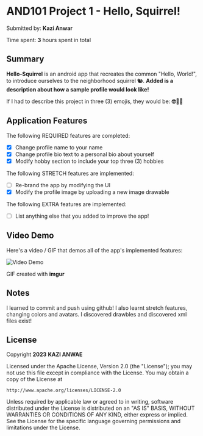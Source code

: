 # AND101 Project 1 - Hello, Squirrel!

Submitted by: **Kazi Anwar**

Time spent: **3** hours spent in total

## Summary

**Hello-Squirrel** is an android app that recreates the common "Hello, World!", to introduce ourselves to the neighborhood squirrel 🐿.  **Added is a description about how a sample profile would look like!**

If I had to describe this project in three (3) emojis, they would be: **🤓🤝😎**

## Application Features

The following REQUIRED features are completed:

- [X] Change profile name to your name
- [X] Change profile bio text to a personal bio about yourself
- [X] Modify hobby section to include your top three (3) hobbies

The following STRETCH features are implemented:

- [ ] Re-brand the app by modifying the UI
- [X] Modify the profile image by uploading a new image drawable

The following EXTRA features are implemented:

- [ ] List anything else that you added to improve the app!

## Video Demo

Here's a video / GIF that demos all of the app's implemented features:

<img src='https://i.imgur.com/E4SIFNC.gif' title='Video Demo' width='' alt='Video Demo' />

GIF created with **imgur**

## Notes

I learned to commit and push using github! I also learnt stretch features, changing colors and avatars. I discovered drawbles and discovered xml files exist!

## License

Copyright **2023** **KAZI ANWAE**

Licensed under the Apache License, Version 2.0 (the "License");
you may not use this file except in compliance with the License.
You may obtain a copy of the License at

    http://www.apache.org/licenses/LICENSE-2.0

Unless required by applicable law or agreed to in writing, software
distributed under the License is distributed on an "AS IS" BASIS,
WITHOUT WARRANTIES OR CONDITIONS OF ANY KIND, either express or implied.
See the License for the specific language governing permissions and
limitations under the License.
